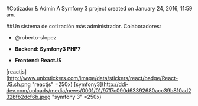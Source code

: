 #Cotizador & Admin
A Symfony 3  project created on January 24, 2016, 11:59 am.

##Un sistema de cotización más administrador.
Colaboradores:
* @roberto-slopez

* <b>Backend: Symfony3 PHP7</b>
* <b>Frontend: ReactJS</b>

[reactjs](http://www.unixstickers.com/image/data/stickers/react/badge/React-JS.sh.png "reactjs" =250x)
[symfony3](http://ddi-dev.com/uploads/media/news/0001/01/9717c090d63392680acc39b810ad232bfb2dcf6b.jpeg "symfony 3" =250x)
